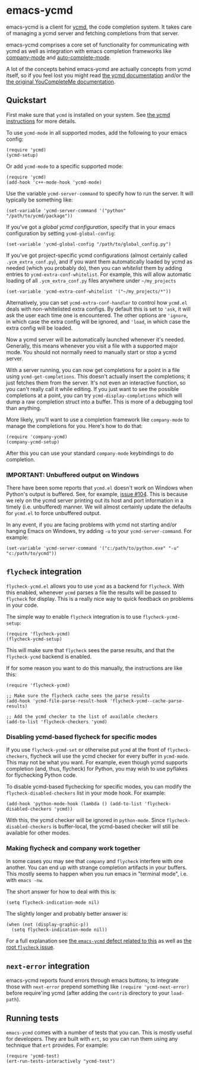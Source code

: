 emacs-ycmd
==========

emacs-ycmd is a client for [ycmd](https://github.com/Valloric/ycmd),
the code completion system. It takes care of managing a ycmd server
and fetching completions from that server.

emacs-ycmd comprises a core set of functionality for communicating
with ycmd as well as integration with emacs completion frameworks like
[company-mode](http://company-mode.github.io/) and
[auto-complete-mode](http://auto-complete.org/).

A lot of the concepts behind emacs-ycmd are actually concepts from
ycmd itself, so if you feel lost you might read
[the ycmd documentation](https://github.com/Valloric/ycmd) and/or the
[the original YouCompleteMe documentation](https://github.com/Valloric/YouCompleteMe).

Quickstart
----------

First make sure that `ycmd` is installed on your system. See [the ycmd instructions](https://github.com/Valloric/ycmd#building) for more details.

To use `ycmd-mode` in all supported modes, add the following to your emacs config:

```emacs
(require 'ycmd)
(ycmd-setup)
```

Or add `ycmd-mode` to a specific supported mode:

```emacs
(require 'ycmd)
(add-hook 'c++-mode-hook 'ycmd-mode)
```

Use the variable `ycmd-server-command` to specify how to run the server. It will typically be something like:

```emacs
(set-variable 'ycmd-server-command '("python" "/path/to/ycmd/package"))
```

If you've got a *global ycmd configuration*, specify that in your
emacs configuration by setting `ycmd-global-config`:

```emacs
(set-variable 'ycmd-global-config "/path/to/global_config.py")
```

If you've got project-specific ycmd configurations (almost certainly
called `.ycm_extra_conf.py`), and if you want them automatically
loaded by ycmd as needed (which you probably do), then you can
*whitelist* them by adding entries to `ycmd-extra-conf-whitelist`. For
example, this will allow automatic loading of all `.ycm_extra_conf.py`
files anywhere under `~/my_projects`

```emacs
(set-variable 'ycmd-extra-conf-whitelist '("~/my_projects/*"))
```

Alternatively, you can set `ycmd-extra-conf-handler` to control how
`ycmd.el` deals with non-whitelisted extra configs. By default this is
set to `'ask`, it will ask the user each time one is encountered. The
other options are `'ignore`, in which case the extra config will be
ignored, and `'load`, in which case the extra config will be loaded.

Now a ycmd server will be automatically launched whenever it's
needed. Generally, this means whenever you visit a file with a
supported major mode. You should not normally need to manually start
or stop a ycmd server.

With a server running, you can now get completions for a point in a
file using `ycmd-get-completions`. This doesn't actually insert the
completions; it just fetches them from the server. It's not even an
interactive function, so you can't really call it while editing. If
you just want to see the possible completions at a point, you can try
`ycmd-display-completions` which will dump a raw completion struct
into a buffer. This is more of a debugging tool than anything.

More likely, you'll want to use a completion framework like
`company-mode` to manage the completions for you. Here's how to do
that:

```emacs
(require 'company-ycmd)
(company-ycmd-setup)
```

After this you can use your standard `company-mode` keybindings to do
completion.

### IMPORTANT: Unbuffered output on Windows

There have been some reports that `ycmd.el` doesn't work on Windows when Python's output is buffered. See, for example, [issue #104](https://github.com/abingham/emacs-ycmd/issues/104). This is because we rely on the ycmd server printing out its host and port information in a timely (i.e. unbuffered) manner. We will almost certainly update the defaults for `ycmd.el` to force unbuffered output. 

In any event, if you are facing problems with ycmd not starting and/or hanging Emacs on Windows, try adding `-u` to your `ycmd-server-command`. For example:
```
(set-variable 'ycmd-server-command '("c:/path/to/python.exe" "-u" "c:/path/to/ycmd"))
```

`flycheck` integration
----------------------

`flycheck-ycmd.el` allows you to use `ycmd` as a backend for
`flycheck`. With this enabled, whenever `ycmd` parses a file the
results will be passed to `flycheck` for display. This is a really
nice way to quick feedback on problems in your code.

The simple way to enable `flycheck` integration is to use `flycheck-ycmd-setup`:

```emacs
(require 'flycheck-ycmd)
(flycheck-ycmd-setup)
```

This will make sure that `flycheck` sees the parse results, and that
the `flycheck-ycmd` backend is enabled.

If for some reason you want to do this manually, the instructions are like this:

```emacs
(require 'flycheck-ycmd)

;; Make sure the flycheck cache sees the parse results
(add-hook 'ycmd-file-parse-result-hook 'flycheck-ycmd--cache-parse-results)

;; Add the ycmd checker to the list of available checkers
(add-to-list 'flycheck-checkers 'ycmd)
```

### Disabling ycmd-based flycheck for specific modes

If you use `flycheck-ycmd-set` or otherwise put `ycmd` at the front of
`flycheck-checkers`, flycheck will use the ycmd checker for every
buffer in `ycmd-mode`. This may not be what you want. For example,
even though ycmd supports completion (and, thus, flycheck) for Python,
you may wish to use pyflakes for flychecking Python code.

To disable ycmd-based flychecking for specific modes, you can modify
the `flycheck-disabled-checkers` list in your mode hook. For example:

```
(add-hook 'python-mode-hook (lambda () (add-to-list 'flycheck-disabled-checkers 'ycmd))
```

With this, the ycmd checker will be ignored in `python-mode`. Since
`flycheck-disabled-checkers` is buffer-local, the ycmd-based checker
will still be available for other modes.

### Making flycheck and company work together
In some cases you may see that `company` and `flycheck` interfere with one another. You can end up with strange completion artifacts in your buffers. This mostly seems to happen when you run emacs in "terminal mode", i.e. with `emacs -nw`.

The short answer for how to deal with this is:
```
(setq flycheck-indication-mode nil)
```

The slightly longer and probably better answer is:
```
(when (not (display-graphic-p))
  (setq flycheck-indication-mode nil))
```

For a full explanation see [the `emacs-ycmd` defect related to this](https://github.com/abingham/emacs-ycmd/issues/144) as well as [the root `flycheck` issue](https://github.com/flycheck/flycheck/issues/526).

`next-error` integration
----------------------------
emacs-ycmd reports found errors through emacs buttons; to integrate those with
`next-error` prepend something like
`(require 'ycmd-next-error)` before require'ing ycmd (after adding the
`contrib` directory to your `load-path`).

Running tests
-------------

`emacs-ycmd` comes with a number of tests that you can. This is mostly
useful for developers. They are built with `ert`, so you can run them
using any technique that `ert` provides. For example:

```emacs
(require 'ycmd-test)
(ert-run-tests-interactively "ycmd-test")
```
